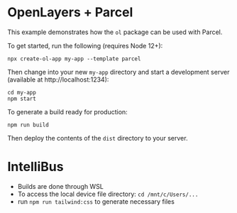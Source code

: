 # OpenLayers + Parcel

This example demonstrates how the `ol` package can be used with Parcel.

To get started, run the following (requires Node 12+):

    npx create-ol-app my-app --template parcel

Then change into your new `my-app` directory and start a development server (available at http://localhost:1234):

    cd my-app
    npm start

To generate a build ready for production:

    npm run build

Then deploy the contents of the `dist` directory to your server.

# IntelliBus

* Builds are done through WSL
* To access the local device file directory: `cd /mnt/c/Users/...`
* run `npm run tailwind:css` to generate necessary files